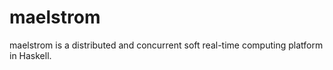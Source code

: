 maelstrom
=========

maelstrom is a distributed and concurrent soft real-time computing platform in Haskell.